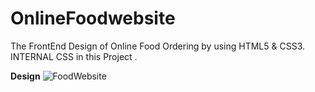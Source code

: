# OnlineFoodwebsite
The FrontEnd Design of Online Food  Ordering by using HTML5 &amp; CSS3.
INTERNAL CSS in this Project .

**Design**
![FoodWebsite](https://user-images.githubusercontent.com/79106894/122044502-3636a100-cdfa-11eb-86c2-8332a98e0ce4.png)
